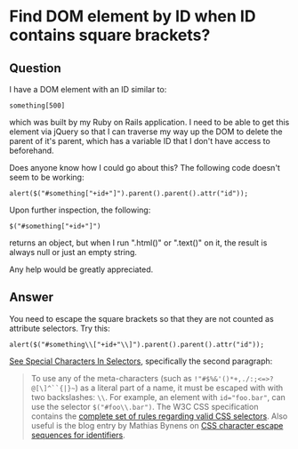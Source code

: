 
# Find DOM element by ID when ID contains square brackets?

## Question
        
I have a DOM element with an ID similar to:

    something[500]
    

which was built by my Ruby on Rails application. I need to be able to get this element via jQuery so that I can traverse my way up the DOM to delete the parent of it's parent, which has a variable ID that I don't have access to beforehand.

Does anyone know how I could go about this? The following code doesn't seem to be working:

    alert($("#something["+id+"]").parent().parent().attr("id"));
    

Upon further inspection, the following:

    $("#something["+id+"]")
    

returns an object, but when I run ".html()" or ".text()" on it, the result is always null or just an empty string.

Any help would be greatly appreciated.

## Answer
        
You need to escape the square brackets so that they are not counted as attribute selectors. Try this:

    alert($("#something\\["+id+"\\]").parent().parent().attr("id"));
    

[See Special Characters In Selectors](http://docs.jquery.com/Selectors), specifically the second paragraph:

> To use any of the meta-characters (such as `!"#$%&'()*+,./:;<=>?@[\]^``{|}~`) as a literal part of a name, it must be escaped with with two backslashes: `\\`. For example, an element with `id="foo.bar"`, can use the selector `$("#foo\\.bar")`. The W3C CSS specification contains the [complete set of rules regarding valid CSS selectors](https://www.w3.org/TR/CSS21/syndata.html#value-def-identifier). Also useful is the blog entry by Mathias Bynens on [CSS character escape sequences for identifiers](https://mathiasbynens.be/notes/css-escapes).
